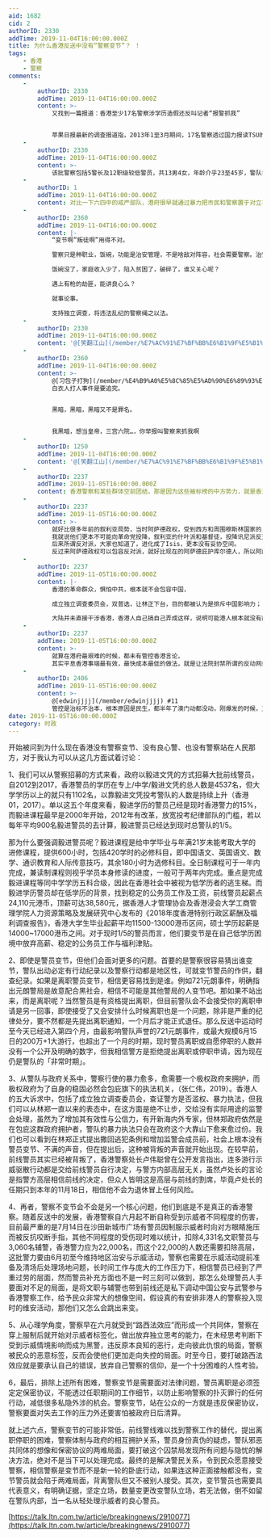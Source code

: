```yaml
---
aid: 1682
cid: 2
authorID: 2330
addTime: 2019-11-04T16:00:00.000Z
title: 为什么香港反送中没有“警察变节”？ ！
tags:
    - 香港
    - 警察
comments:
    -
        authorID: 2330
        addTime: 2019-11-04T16:00:00.000Z
        content: >-
            又找到一篇报道：香港至少17名警察涉学历造假还反叫记者“报警抓我”


            苹果日报最新的调查报道指，2013年1至3月期间，17名警察透过国力报读TSU的刑事司法理学士课程，把入学日期篡改，提前2至4个月。据悉，菲律宾传媒在2013年初已经踢爆TSU和国力的卖学位勾当，TSU即时叫停刑事司法理学士的国际课程，报道指，相信有人为“赶尾班车”，把入学日期至修改成2012年10月29日。
    -
        authorID: 2330
        addTime: 2019-11-04T16:00:00.000Z
        content: >-
            该批警察包括5警长及12职级较低警员，共13男4女，年龄介乎23至45岁，警队年资为5至25年，当中至少9人隶属水警不同分区。报道指，17人本身没学士学位，最高学历多为在香港管理专业协会（HKMA）或公开大学取得的执法、保安或纪律部队相关证书，其中不少人是中五或毅进课程毕业。
    -
        authorID: 1
        addTime: 2019-11-04T16:00:00.000Z
        content: 对比一下六四中的戒严部队，港府很早就通过暴力把市民和警察置于对立状态，根本没有策反的空间。
    -
        authorID: 2360
        addTime: 2019-11-04T16:00:00.000Z
        content: |-
            “变节啊”叛徒啊”用得不对。

            警察只是种职业，饭碗，功能是治安管理，不是啥敌对阵容，社会需要警察。治安一失控，打砸抢烧，凶神恶煞全出笼，会是人间地狱。

            饭碗没了，家庭收入少了，陷入贫困了，破碎了，谁又关心呢？

            遇上有枪的劫匪，能讲良心么？

            就事论事。

            支持独立调查，将违法乱纪的警察绳之以法。
    -
        authorID: 2330
        addTime: 2019-11-04T16:00:00.000Z
        content: '@[笑翻江山](/member/%E7%AC%91%E7%BF%BB%E6%B1%9F%E5%B1%B1) #4 充当黑暗保护伞更不行'
    -
        authorID: 2360
        addTime: 2019-11-04T16:00:00.000Z
        content: >-
            @[习包子打狗](/member/%E4%B9%A0%E5%8C%85%E5%AD%90%E6%89%93%E7%8B%97) #5
            白衣人打人事件是要追究。


            黑暗，黑暗，黑暗又不是罪名。


            我黑暗，想当皇帝，三宫六院…，你举报叫警察来抓我啊
    -
        authorID: 1250
        addTime: 2019-11-04T16:00:00.000Z
        content: '@[笑翻江山](/member/%E7%AC%91%E7%BF%BB%E6%B1%9F%E5%B1%B1) #4 是的'
    -
        authorID: 2237
        addTime: 2019-11-05T16:00:00.000Z
        content: 香港警察和某些群体空前团结，那是因为这些被标榜的中方势力，就是香港革命的目标，被革命的一方是不会妥协的，妥协就是自杀。
    -
        authorID: 2237
        addTime: 2019-11-05T16:00:00.000Z
        content: >-
            就好比很多年前的叙利亚局势，当时阿萨德政权，受到西方和周围穆斯林国家的，全方位抹黑和攻击，要求他下台，
            我就说他们更本不可能向革命党投降，叙利亚的什叶派和基督徒，投降讯尼派反对派，就是死路一条，
            后来所谓反对派，大家也知道了，进化成了Isis，更本没有妥协空间。
            反过来阿萨德政权可以包容反对派，就好比现在的阿萨德庇护库尔德人，所以阿萨德更本就是叙利亚的最优政权。
    -
        authorID: 2237
        addTime: 2019-11-05T16:00:00.000Z
        content: |-
            香港的革命群众，惧怕中共，根本就不会包容中国，

            成立独立调查委员会，双普选，让林正下台，目的都被认为是排斥中国影响力；

            大陆并未直接干涉香港，香港人自己搞自己弄成这样，说明可能港人根本就没有能力自治。
    -
        authorID: 2237
        addTime: 2019-11-05T16:00:00.000Z
        content: >-
            就算在港府最艰难的时候，都未有管控香港言论，
            其实平息香港事端最有效，最快成本最低的做法，就是让法院封禁所谓的反动网站比如连等之类的，另外监管在港媒体。 不过开了这个头，就回不去了。
    -
        authorID: 2406
        addTime: 2019-11-05T16:00:00.000Z
        content: >-
            @[edwinjjjj](/member/edwinjjjj) #11
            管控是治标不治本，根本原因是民生，都半年了澳门动都没动，刚爆发的时候，王岐山还来深圳考察开会，运动根本不过深圳河。
date: 2019-11-05T16:00:00.000Z
category: 时政
---
```


开始被问到为什么现在香港没有警察变节、没有良心警、也没有警察站在人民那方，对于我认为可以从这几方面试着讨论：

1、我们可以从警察招募的方式来看，政府以毅进文凭的方式招募大批前线警员，自2012到2017，香港警员的学历在专上/中学/毅进文凭的总人数是4537名，但大学学历以上的就只有1102名，以靠毅进文凭投考警队的人数是持续上升（香港01，2017）。单以这五个年度来看，毅进学历的警员己经是现时香港警力的15%，而毅进课程最早是2000年开始，2012年有改革，放宽投考纪律部队的门槛，若以每年平均900名毅进警员的去计算，毅进警员已经达到现时总警队的1/5。

那为什么要强调毅进警员呢？毅进课程是给中学毕业与年满21岁未能考取大学的进修课程，提供600小时，包括420学时的必修科目，即中国语文、英国语文、数学、通识教育和人际传意技巧，其余180小时为选修科目。全日制课程可于一年内完成，兼读制课程则视乎学员本身修读的进度，一般可于两年内完成。重点是完成毅进课程等同中学学历五科合级，因此在香港社会中被视为低学历者的逃生梯。而毅进学历警员却在低学历的背景，找到稳定的公务员工作及工资，前线警员起薪点24,110元港币，顶薪可达38,580元，据香港人才管理协会及香港浸会大学工商管理学院人力资源策略及发展研究中心发布的《2018年度香港特别行政区薪酬及福利调查报告》，香港大学生毕业起薪平均11500-13000港币区间，硕士学历起薪是14000~17000港币之间。对于现时1/5的警员而言，他们要变节是在自己低学历困境中放弃高薪、稳定的公务员工作与福利津贴。

2、即使是警员变节，但他们会面对更多的问题。首要的是警察很容易猜出谁变节，警队出动必定有行动纪录以及警察行动都是地区性，可就变节警员的作供，翻查纪录。如果是离职警员变节，相信更容易找到是谁。例如721元朗事件，明确指出元朗警局是故意配合黑社会，相信不可能是其他警局的人变节吧。那如果不站出来，而是离职呢？当然警员是有资格提出离职，但目前警队会不会接受你的离职申请是另一回事，即使接受了又会安排什么时候离职也是一个问题，除非是严重的纪律处分，要不然都是先提出离职通知，一个月后才能正式退任。那么反送中运动时至今天已经进入第四个月，由最影响警队声誉的721元朗事件，或最大规模6月15日的200万+1大游行，也超出了一个月的时期，现时警员离职或自愿停职的人数并没有一个公开及明确的数字，但我相信警方是拒绝提出离职或停职申请，因为现在仍是警队的「非常时期」。

3、从警队与政府关系中，警察行使的暴力愈多，愈需要一个极权政府来拥护，而极权政府为了自身的稳固必然会包庇旗下的执法机关，（张仁伟，2019）。香港人的五大诉求中，包括了成立独立调查委员会，查证警方是否滥权、暴力执法，但我们可以从林郑一直以来的表态中，在这方面是绝不让步，交给没有实际用途的监警会处理，虽然为了增加其有效性与公信力，有开新海内外专家，但林郑政府依然是在包庇这群政府拥护者，警队的暴力执法只会在政府这个大靠山下愈来愈过份。我们也可以看到在林郑正式提出撒回逃犯条例和增加监警会成员前，社会上根本没有警员变节、不满的声音，但在提出后，这种被背叛的声音就开始出现。在较早前，前线警员其实已经被背叛了，香港警察处长卢伟聪曾在公开发言指出，连多游行示威驱散行动都是交给前线警员自行决定，与警方内部高层无关，虽然卢处长的言论是指警方高层相信前线的决定，但众人皆明这是高层与前线的割席，毕竟卢处长的任期只到本年的11月18日，相信他不会为退休冒上任何风险。

4、再者，警察不变节会不会是另一个核心问题，他们到底是不是真正的香港警察。随着反送中的发展，香港警察自六月起不断自称受到示威者不同程度的伤害，目前最严重的是7月14日在沙田新城市广场有警员因制服示威者时向对方眼睛施压而被反抗咬断手指，其他不同程度的受伤现时难以统计，扣除4,331名文职警员与3,060名辅警，香港警力应为22,000名，而这个22,000的人数还需要扣除高层，这批警力要由6月初至今维持地区治安与示威活动，警察也需要在示威活动提前准备及清场后处理场地问题，长时间工作与庞大的工作压力下，相信警员已经到了严重过劳的层面，然而警员补充方面也不是一时三刻可以做到，那怎么处理警员人手要面对不足的局面，是将文职与辅警也带到前线还是私下调动中国公安与武警参与香港警察工作，给予民众非常大的想像空间，假设真的有安排非港人的警察投入现时的维安活动，那他们又怎么会跳出来变。

5、从心理学角度，警察早在六月就受到“路西法效应”而形成一个共同体，警察在穿上服制后就开始对示威者标签化，做出放弃独立思考的能力，在未经思考判断下受到示威情境影响而成为黑警，违反原本良知的恶行，走向彼此仇恨的局面，警察被民众的恶意标签，反而会使他们更加走向失控的局面。时至今日，要打破路西法效应就是要承认自己的错误，放弃自己警察的信仰，是一个十分困难的人性考验。

6，最后，排除上述所有困难，警察变节是需要面对法律问题，警员离职是必须签定定保密协议，不能透过任职期间的工作细节，以防止影响警察的扑灭罪行的任何行动，减低很多私隐外涉的机会。警察变节，站在公众的一方就是违反保密协议，警察要面对失去工作的压力外还要害怕被政府日后清算。

就上述六点，警察变节的可能非常低，前线警线难以找到警察工作的替代，提出离职停职的困难，警察体制与政府的相互拥护关系，警员身份真伪的疑虑，警队邪恶共同体的想像和保密协议的两难局面，要打破这个囚禁局发现所有问题与隐忧的解决方法，绝对不是当下可以处理完成。最终的是解决警民关系，令到民众愿意接受警察，相信警察是变节而不是新一轮的卧底行动，如果连这种正面接触都没有，变节警员就会陷于两难局面，背离警队但又不被别人接受。其次，变节警员也需要具代表意义，有明确证据，坚定立场，数量变更改变警队立场，若无法做，倒不如留在警队内部，当一名从轻处理示威者的良心警员。

[https://talk.ltn.com.tw/article/breakingnews/2910077](https://talk.ltn.com.tw/article/breakingnews/2910077)
